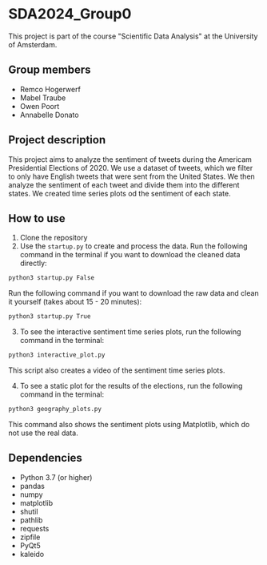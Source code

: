 # SDA2024_Group0

This project is part of the course "Scientific Data Analysis" at the University of Amsterdam.

## Group members
* Remco Hogerwerf
* Mabel Traube
* Owen Poort 
* Annabelle Donato

## Project description
This project aims to analyze the sentiment of tweets during the Americam Presidential Elections of 2020. We use a dataset of tweets, which we filter to only have English tweets that were sent from the United States. We then analyze the sentiment of each tweet and divide them into the different states. We created time series plots od the sentiment of each state. 

## How to use
1. Clone the repository
2. Use the `startup.py` to create and process the data. Run the following command in the terminal if you want to download the cleaned data directly:
```bash 
python3 startup.py False
```
Run the following command if you want to download the raw data and clean it yourself (takes about 15 - 20 minutes):
```bash
python3 startup.py True
``` 

3. To see the interactive sentiment time series plots, run the following command in the terminal:
```bash
python3 interactive_plot.py 
```
This script also creates a video of the sentiment time series plots.

4. To see a static plot for the results of the elections, run the following command in the terminal:
```bash
python3 geography_plots.py 
```
This command also shows the sentiment plots using Matplotlib, which do not use the real data.

## Dependencies
* Python 3.7 (or higher)
* pandas
* numpy
* matplotlib
* shutil
* pathlib
* requests
* zipfile
* PyQt5
* kaleido

